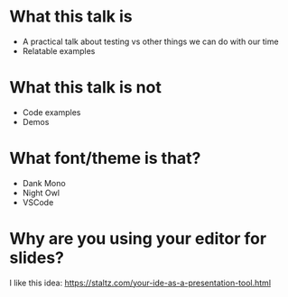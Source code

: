 # What this talk is

- A practical talk about testing vs other things we can do
  with our time
- Relatable examples

# What this talk is not

- Code examples
- Demos

# What font/theme is that?

- Dank Mono
- Night Owl
- VSCode

# Why are you using your editor for slides?

I like this idea:
https://staltz.com/your-ide-as-a-presentation-tool.html
